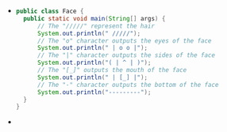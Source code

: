 - ```java
  public class Face {
  	public static void main(String[] args) {
  		// The "/////" represent the hair
  		System.out.println(" /////");
  		// The "o" character outputs the eyes of the face
  		System.out.println(" | o o |");
  		// The "|" character outputs the sides of the face
  		System.out.println("( | ^ | )");
  		// The "[_]" outputs the mouth of the face
  		System.out.println(" | [_] |");
  		// The "-" character outputs the bottom of the face
  		System.out.println("---------");
  	}
  }
  ```
-